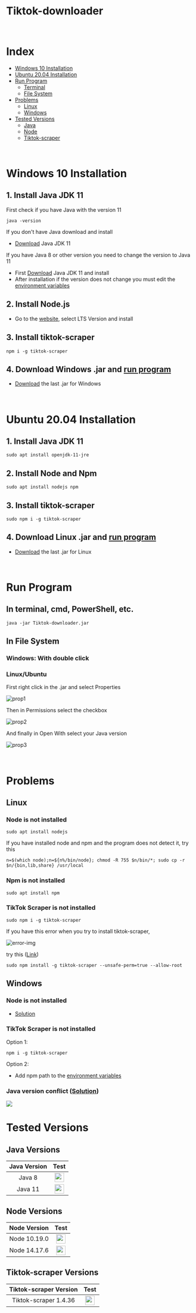 # Tiktok-downloader

<br />

# Index
 * [Windows 10 Installation](#windows-10-installation)
 * [Ubuntu 20.04 Installation](#ubuntu-2004-installation)
 * [Run Program](#run-program)
    * [Terminal](#user-content-in-terminal-cmd-powershell-etc)
    * [File System](#user-content-in-file-system)
 * [Problems](#problems)
    * [Linux](#user-content-linux)
    * [Windows](#user-content-windows)
 * [Tested Versions](#tested-versions)
    * [Java](#user-content-java-versions)
    * [Node](#user-content-node-versions)
    * [Tiktok-scraper](#user-content-tiktok-scraper-versions)

<br />

# Windows 10 Installation

## 1. Install Java JDK 11

First check if you have Java with the version 11

```
java -version
```

If you don't have Java download and install 

* [Download](https://drive.google.com/file/d/18F7-0Sepzd9houMPDsEyXNU61jcGxY9Y/view?usp=sharing) Java JDK 11

If you have Java 8 or other version you need to change the version to Java 11

* First [Download](https://drive.google.com/file/d/18F7-0Sepzd9houMPDsEyXNU61jcGxY9Y/view?usp=sharing) Java JDK 11 and install
* After installation if the version does not change you must edit the [environment variables](https://superuser.com/questions/1057532/how-to-change-java-version-on-windows-10)

## 2. Install Node.js

* Go to the [website](https://nodejs.org/es/), select LTS Version and install

## 3. Install tiktok-scraper

``` 
npm i -g tiktok-scraper
```

## 4. Download Windows .jar and [run program](#run-program)

* [Download](https://github.com/jcsalinas20/Tiktok_downloader/releases) the last .jar for Windows

<br />

# Ubuntu 20.04 Installation

## 1. Install Java JDK 11

```
sudo apt install openjdk-11-jre 
```

## 2. Install Node and Npm

``` 
sudo apt install nodejs npm
```

## 3. Install tiktok-scraper

``` 
sudo npm i -g tiktok-scraper
```

## 4. Download Linux .jar and [run program](#run-program)

* [Download](https://github.com/jcsalinas20/Tiktok_downloader/releases) the last .jar for Linux


<br />

# Run Program

## In terminal, cmd, PowerShell, etc.

```
java -jar Tiktok-downloader.jar
```

## In File System

### Windows: With double click

### Linux/Ubuntu

First right click in the .jar and select Properties

![prop1](http://imgfz.com/i/ZOBTGjJ.png)

Then in Permissions select the checkbox

![prop2](http://imgfz.com/i/2xZpg5s.png)

And finally in Open With select your Java version

![prop3](http://imgfz.com/i/UuOcvib.png)

<br />

# Problems

## Linux

### Node is not installed

``` 
sudo apt install nodejs 
```

If you have installed node and npm and the program does not detect it, try this

``` 
n=$(which node);n=${n%/bin/node}; chmod -R 755 $n/bin/*; sudo cp -r $n/{bin,lib,share} /usr/local 
```

### Npm is not installed

``` 
sudo apt install npm 
```

### TikTok Scraper is not installed

``` 
sudo npm i -g tiktok-scraper 
```

If you have this error when you try to install tiktok-scraper,

![error-img](http://imgfz.com/i/XxfG0ho.png)

try this ([Link](https://stackoverflow.com/questions/49679808/error-eacces-permission-denied-mkdir-usr-local-lib-node-modules-node-sass-b))

``` 
sudo npm install -g tiktok-scraper --unsafe-perm=true --allow-root 
```

## Windows

### Node is not installed

* [Solution](#user-content-2-install-nodejs)

### TikTok Scraper is not installed

Option 1:

``` 
npm i -g tiktok-scraper 
```

Option 2:

 * Add npm path to the [environment variables](https://stackoverflow.com/questions/27864040/fixing-npm-path-in-windows-8-and-10#answer-57193639)

### Java version conflict ([Solution](#user-content-1-install-java-jdk-11))

<img src="http://imgfz.com/i/1KaG9E2.png" />

<br />

# Tested Versions

## Java Versions

Java Version | Test
| :---: | :---:
Java 8 | <img src="http://imgfz.com/i/6qfZ1pw.png" width="25px"/>
Java 11 | <img src="http://imgfz.com/i/TlgAGXL.png" width="25px"/>

## Node Versions

Node Version | Test
| :---: | :---:
Node 10.19.0 | <img src="http://imgfz.com/i/TlgAGXL.png" width="25px"/>
Node 14.17.6 | <img src="http://imgfz.com/i/TlgAGXL.png" width="25px"/>

## Tiktok-scraper Versions

Tiktok-scraper Version | Test
| :---: | :---:
Tiktok-scraper 1.4.36 | <img src="http://imgfz.com/i/TlgAGXL.png" width="25px"/>


